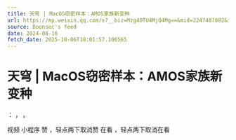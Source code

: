 ```yaml
---
title: 天穹 | MacOS窃密样本：AMOS家族新变种
url: https://mp.weixin.qq.com/s?__biz=Mzg4OTU4MjQ4Mg==&mid=2247487882&idx=1&sn=eb44e2b717aeb13f4c42d52a733c5aff
source: Doonsec's feed
date: 2024-08-16
fetch_date: 2025-10-06T18:01:57.106565
---
```


# 天穹 | MacOS窃密样本：AMOS家族新变种

：
，
。

视频
小程序
赞
，轻点两下取消赞
在看
，轻点两下取消在看